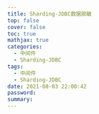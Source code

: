 ```yaml
---
title: Sharding-JDBC数据脱敏
top: false
cover: false
toc: true
mathjax: true
categories:
  - 中间件
  - Sharding-JDBC
tags:
  - 中间件
  - Sharding-JDBC
date: 2021-08-03 22:00:42
password:
summary:
---
```


